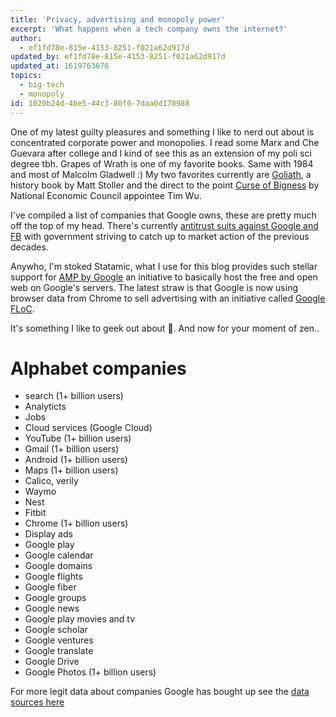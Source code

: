 ```yaml
---
title: 'Privacy, advertising and monopoly power'
excerpt: 'What happens when a tech company owns the internet?'
author:
  - ef1fd78e-815e-4153-8251-f021a62d917d
updated_by: ef1fd78e-815e-4153-8251-f021a62d917d
updated_at: 1619763676
topics:
  - big-tech
  - monopoly
id: 1020b24d-4be5-44c3-80f0-7daa0d170988
---
```

One of my latest guilty pleasures and something I like to nerd out about is concentrated corporate power and monopolies. I read some Marx and Che Guevara after college and I kind of see this as an extension of my poli sci degree tbh. Grapes of Wrath is one of my favorite books. Same with 1984 and most of Malcolm Gladwell :) My two favorites currently are [Goliath](https://www.simonandschuster.com/books/Goliath/Matt-Stoller/9781501182891), a history book by Matt Stoller and the direct to the point [Curse of Bigness](https://www.indiebound.org/book/9780999745465) by National Economic Council appointee Tim Wu. 

I've compiled a list of companies that Google owns, these are pretty much off the top of my head. There's currently [antitrust suits against Google and FB](https://connorleech.info/blog/concentrated-corporate-power-democracy) with government striving to catch up to market action of the previous decades. 

Anywho, I'm stoked Statamic, what I use for this blog provides such stellar support for [AMP by Google](https://statamic.dev/amp) an initiative to basically host the free and open web on Google's servers. The latest straw is that Google is now using browser data from Chrome to sell advertising with an initiative called [Google FLoC](https://plausible.io/blog/google-floc).

It's something I like to geek out about 🤪. And now for your moment of zen..


# Alphabet companies 

- search (1+ billion users)
- Analyticts
- Jobs
- Cloud services (Google Cloud)
- YouTube (1+ billion users)
- Gmail (1+ billion users)
- Android (1+ billion users)
- Maps (1+ billion users)
- Calico, verily
- Waymo
- Nest 
- Fitbit
- Chrome (1+ billion users)
- Display ads
- Google play
- Google calendar 
- Google domains
- Google flights
- Google fiber
- Google groups
- Google news
- Google play movies and tv
- Google scholar
- Google ventures 
- Google translate 
- Google Drive
- Google Photos (1+ billion users)

For more legit data about companies Google has bought up see the [data sources here](https://connorleech.info/links/number-of-google-acquisitions)
